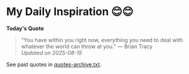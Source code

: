 # My Daily Inspiration 😊😊

**Today's Quote**  
> "You have within you right now, everything you need to deal with whatever the world can throw at you." — Brian Tracy  
*Updated on 2025-08-15*

See past quotes in [quotes-archive.txt](quotes-archive.txt).
